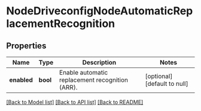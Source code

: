# NodeDriveconfigNodeAutomaticReplacementRecognition

## Properties
Name | Type | Description | Notes
------------ | ------------- | ------------- | -------------
**enabled** | **bool** | Enable automatic replacement recognition (ARR). | [optional] [default to null]

[[Back to Model list]](../README.md#documentation-for-models) [[Back to API list]](../README.md#documentation-for-api-endpoints) [[Back to README]](../README.md)


